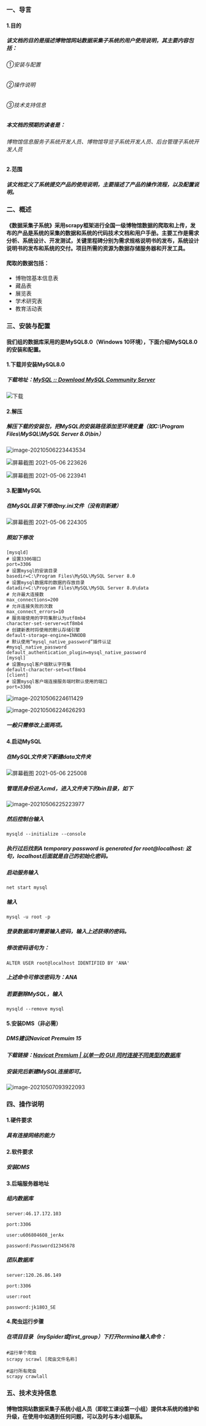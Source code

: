 ### 一、导言
#### 1.目的
##### 该文档的目的是描述博物馆网站数据采集子系统的用户使用说明，其主要内容包括：
###### ①安装与配置
###### ②操作说明
###### ③技术支持信息

##### 本文档的预期的读者是：
###### 博物馆信息服务子系统开发人员、博物馆导览子系统开发人员、后台管理子系统开发人员
#### 2.范围
##### 该文档定义了系统提交产品的使用说明，主要描述了产品的操作流程，以及配置说明。
### 二、概述

#### 《数据采集子系统》采用scrapy框架进行全国一级博物馆数据的爬取和上传，发布的产品是系统的采集的数据和系统的代码技术文档和用户手册。主要工作是需求分析、系统设计、开发测试，关键里程碑分别为需求规格说明书的发布，系统设计说明书的发布和系统的交付。项目所需的资源为数据存储服务器和开发工具。

#### 爬取的数据包括：
- 博物馆基本信息表
- 藏品表
- 展览表
- 学术研究表
- 教育活动表
### 三、安装与配置

#### 我们组的数据库采用的是MySQL8.0（Windows 10环境），下面介绍MySQL8.0的安装和配置。

#### 1.下载并安装MySQL8.0

##### 下载地址：[MySQL :: Download MySQL Community Server](https://dev.mysql.com/downloads/mysql/)

![下载](https://i.loli.net/2021/05/06/9XBOhW6izuHnNpA.jpg)

#### 2.解压

##### 解压下载的安装包，把MySQL的安装路径添加至环境变量（如C:\Program Files\MySQL\MySQL Server 8.0\bin）

![image-20210506223443534](https://i.loli.net/2021/05/06/e5Ek9TUfQROcrX6.png)

![屏幕截图 2021-05-06 223626](https://i.loli.net/2021/05/06/VvhfTZWUpcN5zyd.jpg)

![屏幕截图 2021-05-06 223941](https://i.loli.net/2021/05/06/ZjMbGDxIpf68dk5.jpg)

#### 3.配置MySQL

##### 在MySQL目录下修改my.ini文件（没有则新建）

![屏幕截图 2021-05-06 224305](https://i.loli.net/2021/05/06/MhStiQOmByTxNXE.jpg)

##### 照如下修改

	[mysqld]
	# 设置3306端口
	port=3306
	# 设置mysql的安装目录
	basedir=C:\Program Files\MySQL\MySQL Server 8.0
	# 设置mysql数据库的数据的存放目录
	datadir=C:\Program Files\MySQL\MySQL Server 8.0\data
	# 允许最大连接数
	max_connections=200
	# 允许连接失败的次数
	max_connect_errors=10
	# 服务端使用的字符集默认为utf8mb4
	character-set-server=utf8mb4
	# 创建新表时将使用的默认存储引擎
	default-storage-engine=INNODB
	# 默认使用“mysql_native_password”插件认证
	#mysql_native_password
	default_authentication_plugin=mysql_native_password
	[mysql]
	# 设置mysql客户端默认字符集
	default-character-set=utf8mb4
	[client]
	# 设置mysql客户端连接服务端时默认使用的端口
	port=3306


![image-20210506224611429](https://i.loli.net/2021/05/06/cZXSKenUb6wWvF8.png)

![image-20210506224626293](https://i.loli.net/2021/05/06/8JLh4FsmbN3XAdR.png)

##### 一般只需修改上面两项。

#### 4.启动MySQL

##### 在MySQL文件夹下新建data文件夹

![屏幕截图 2021-05-06 225008](https://i.loli.net/2021/05/06/24blzS7pG3ocwkB.jpg)

##### 管理员身份进入cmd，进入文件夹下的bin目录，如下

![image-20210506225223977](https://i.loli.net/2021/05/06/Ux4q8T5JOhtldyV.png)

##### 然后控制台输入

	mysqld --initialize --console

##### 执行过后找到A temporary password is generated for root@localhost: 这句，localhost后面就是自己的初始化密码。

##### 启动服务输入


	net start mysql


##### 输入


	mysql -u root -p


##### 登录数据库时需要输入密码，输入上述获得的密码。

##### 修改密码语句为：

	ALTER USER root@localhost IDENTIFIED BY 'ANA'

##### 上述命令可修改密码为：ANA

##### 若要删除MySQL，输入
	mysqld --remove mysql
#### 5.安装DMS（非必需）

##### DMS建议Navicat Premuim 15

##### 下载链接：[Navicat Premium | 以单一的 GUI 同时连接不同类型的数据库](http://www.navicat.com.cn/products/navicat-premium)

##### 安装完后新建MySQL连接即可。

![image-20210507093922093](https://i.loli.net/2021/05/07/YcE4iPoKWsz1e9N.png)

### 四、操作说明
#### 1.硬件要求

##### 具有连接网络的能力

#### 2.软件要求

##### 安装DMS
#### 3.后端服务器地址

##### 组内数据库
	server:46.17.172.103
	
	port:3306
	
	user:u606804608_jerAx
	
	password:Password12345678

##### 团队数据库
	server:120.26.86.149
	
	port:3306
	
	user:root
	
	password:jk1803_SE
#### 4.爬虫运行步骤

##### 在项目目录（mySpider或first_group）下打开termina输入命令：

	#运行单个爬虫
	scrapy scrawl [爬虫文件名称]
	
	#运行所有爬虫
	scrapy crawlall
### 五、技术支持信息
#### 博物馆网站数据采集子系统小组人员（即软工课设第一小组）提供本系统的维护和升级，在使用中如遇到任何问题，可以及时与本小组联系。
